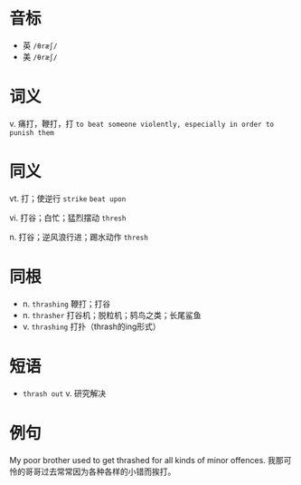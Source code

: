# 音标

- 英 `/θræʃ/`
- 美 `/θræʃ/`

# 词义

v. 痛打，鞭打，打
`to beat someone violently, especially in order to punish them`

# 同义

vt. 打；使逆行
`strike` `beat upon`

vi. 打谷；白忙；猛烈摆动
`thresh`

n. 打谷；逆风浪行进；踢水动作
`thresh`

# 同根

- n. `thrashing` 鞭打；打谷
- n. `thrasher` 打谷机；脱粒机；鸫鸟之类；长尾鲨鱼
- v. `thrashing` 打扑（thrash的ing形式）

# 短语

- `thrash out` v. 研究解决

# 例句

My poor brother used to get thrashed for all kinds of minor offences.
我那可怜的哥哥过去常常因为各种各样的小错而挨打。


